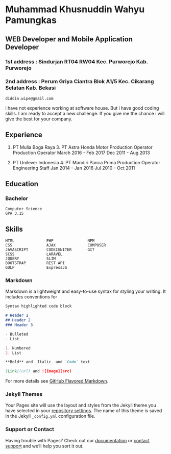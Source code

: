 # Muhammad Khusnuddin Wahyu Pamungkas
## WEB Developer and Mobile Application Developer 
### 1st address : Sindurjan RT04 RW04 Kec. Purworejo Kab. Purworejo
### 2nd address : Perum Griya Ciantra Blok A1/5 Kec. Cikarang Selatan Kab. Bekasi
`diddin.wipe@gmail.com`

i have not experience working at software house. But i have good coding skills. I am ready to accept a new challenge. If you give me the chance i will give the best for your company.

## Experience
1. PT Mulia Boga Raya               3. PT Astra Honda Motor
   Production Operator                 Production Operator
   March 2016 - Feb 2017               Dec 2011 - Aug 2013
   
2. PT Unilever Indonesia            4. PT Mandiri Panca Prima
   Production Operator                 Engineering Staff
   Jan 2014 - Jan 2016                 Jul 2010 - Oct 2011
   
##  Education
### Bachelor
    Computer Science
    GPA 3.15
    
##  Skills
    HTML              PHP               NPM
    CSS               AJAX              COMPOSER
    JAVASCRIPT        CODEIGNITER       GIT
    SCSS              LARAVEL 
    JQUERY            SLIM 
    BOOTSTRAP         REST API
    GULP              ExpressJS
   
### Markdown

Markdown is a lightweight and easy-to-use syntax for styling your writing. It includes conventions for

```markdown
Syntax highlighted code block

# Header 1
## Header 2
### Header 3

- Bulleted
- List

1. Numbered
2. List

**Bold** and _Italic_ and `Code` text

[Link](url) and ![Image](src)
```

For more details see [GitHub Flavored Markdown](https://guides.github.com/features/mastering-markdown/).

### Jekyll Themes

Your Pages site will use the layout and styles from the Jekyll theme you have selected in your [repository settings](https://github.com/diddin/diddin.github.io/settings). The name of this theme is saved in the Jekyll `_config.yml` configuration file.

### Support or Contact

Having trouble with Pages? Check out our [documentation](https://help.github.com/categories/github-pages-basics/) or [contact support](https://github.com/contact) and we’ll help you sort it out.

